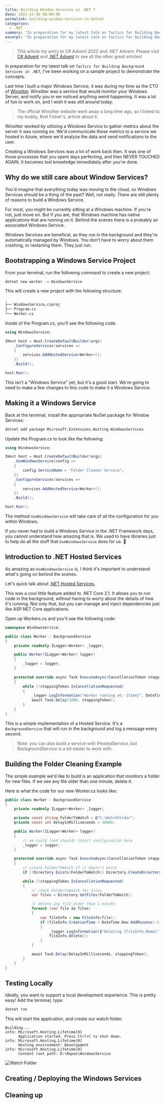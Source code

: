```yaml
---
title: Building Window Services in .NET 7
date: 2022-12-06 08:00:00
permalink: building-window-services-in-dotnet
categories:
  - .NET
summary: "In preparation for my latest talk on Tactics for Building Background Services in .NET, I've been working on a sample project to demonstrate the concepts.  It's amazing how much easier it is to build Window Services today than it used to be!"
excerpt: "In preparation for my latest talk on Tactics for Building Background Services in .NET, I've been working on a sample project to demonstrate the concepts.  It's amazing how much easier it is to build Window Services today than it used to be!"
---
```


> This article my entry to C# Advent 2022 and .NET Advent.  Please visit [C# Advent](https://www.csadvent.christmas/) and [.NET Advent](https://dotnet.christmas) to see all the other great articles!

In preparation for my latest talk on `Tactics for Building Background Services in .NET`, I've been working on a sample project to demonstrate the concepts.

Last time I built a major Windows Service, it was during my time as the CTO of [Winsitter](https://www.bretfisher.com/winsitter/).  Winsitter was a service that would monitor your Windows Server, and notify you in we noticed anything weird happening.  It was a lot of fun to work on, and I wish it was still around today.

> The official Winsitter website went away a long time ago, so I linked to my buddy, Bret Fisher's, article about it.

Winsitter worked by utilizing a Windows Service to gather metrics about the server it was running on.  We'd communicate these metrics to a service we hosted in Azure, where we'd analyze the data and send notifications to the user.

Creating a Windows Services was a lot of work back then.  It was one of those processes that you spent days perfecting, and then NEVER TOUCHED AGAIN.  It becomes lost knowledge immediately after you're done.

## Why do we still care about Window Services?

You'd imagine that everything today was moving to the cloud, so Windows Services should be a thing of the past?  Well, not really.  There are still plenty of reasons to build a Windows Service.

For most, you might be currently sitting at a Windows machine.  If you're not, just move on.  But if you are, that Windows machine has native applications that are running on it.  Behind the scenes there is a probably an associated Windows Service.

Windows Services are benefical, as they run in the background and they're automatically managed by Windows.  You don't have to worry about them crashing, or restarting them.  They just run.

## Bootstrapping a Windows Service Project

From your terminal, run the following command to create a new project:

```bash
dotnet new worker -o WindowsService
```

This will create a new project with the following structure:

```bash
.
├── WindowsService.csproj
├── Program.cs
└── Worker.cs
```

Inside of the Program.cs, you'll see the following code:

```csharp
using WindowsService;

IHost host = Host.CreateDefaultBuilder(args)
    .ConfigureServices(services =>
    {
        services.AddHostedService<Worker>();
    })
    .Build();

host.Run();
```

This isn't a "Windows Service" yet, but it's a good start.  We're going to need to make a few changes to this code to make it a Windows Service.

## Making it a Windows Service
Back at the terminal, install the appropriate NuGet package for Window Services:

```bash
dotnet add package Microsoft.Extensions.Hosting.WindowsServices
```

Update the Program.cs to look like the following:

```csharp
using WindowsService;

IHost host = Host.CreateDefaultBuilder(args)
    .UseWindowsService(config =>
    {
        config.ServiceName = "Folder Cleaner Service";
    })
    .ConfigureServices(services =>
    {
        services.AddHostedService<Worker>();
    })
    .Build();

host.Run();
```

The method `UseWindowsService` will take care of all the configuration for you within Windows.

If you never had to build a Windows Service in the .NET Framework days, you cannot understand how amazing that is.  We used to have libraries just to help do all the stuff that `UseWindowsService` does for us.  🤯

## Introduction to .NET Hosted Services
As amazing as `UseWindowsService` is, I think it's important to understand what's going on behind the scenes.

Let's quick talk about [.NET Hosted Services](https://learn.microsoft.com/en-us/aspnet/core/fundamentals/host/hosted-services?WT.mc_id=DOP-MVP-4029061).  

This was a cool little feature added to .NET Core 2.1.  It allows you to run code in the background, without having to worry about the details of how it's running.  Not only that, but you can manage and inject dependencies just like ASP.NET Core applications.  

Open up Workers.cs and you'll see the following code:

```csharp
namespace WindowsService;

public class Worker : BackgroundService
{
    private readonly ILogger<Worker> _logger;

    public Worker(ILogger<Worker> logger)
    {
        _logger = logger;
    }

    protected override async Task ExecuteAsync(CancellationToken stoppingToken)
    {
        while (!stoppingToken.IsCancellationRequested)
        {
            _logger.LogInformation("Worker running at: {time}", DateTimeOffset.Now);
            await Task.Delay(1000, stoppingToken);
        }
    }
}
```

This is a simple implementation of a Hosted Service.  It's a `BackgroundService` that will run in the background and log a message every second.

> Note: you can also build a service with IHostedService, but BackgroundService is a bit easier to work with.

## Building the Folder Cleaning Example
The simple example we'd like to build is an application that monitors a folder for new files.  If we see any file older than one minute, delete it.

Here is what the code for our new Worker.cs looks like:

```csharp
public class Worker : BackgroundService
{
    private readonly ILogger<Worker> _logger;

    private const string FolderToWatch = @"C:\WatchFolder";
    private const int DelayInMilliseconds = 10000;

    public Worker(ILogger<Worker> logger)
    {
        // we could (and should) inject configuration here
        _logger = logger;
    }

    protected override async Task ExecuteAsync(CancellationToken stoppingToken)
    {
        // create FolderToWatch if it doesn't exist
        if (!Directory.Exists(FolderToWatch)) Directory.CreateDirectory(FolderToWatch);

        while (!stoppingToken.IsCancellationRequested)
        {
            // check FolderToWatch for files
            var files = Directory.GetFiles(FolderToWatch);

            // delete any file older than 1 minute
            foreach (var file in files)
            {
                var fileInfo = new FileInfo(file);
                if (fileInfo.CreationTime < DateTime.Now.AddMinutes(-1))
                {
                    _logger.LogInformation($"Deleting {fileInfo.Name}");
                    fileInfo.Delete();
                }
            }

            await Task.Delay(DelayInMilliseconds, stoppingToken);
        }
    }
}
```

## Testing Locally
Ideally, you want to support a local development experience.  This is pretty easy!  Add the terminal, type:

```bash
dotnet run
```

This will start the application, and create our watch folder.

```
Building...
info: Microsoft.Hosting.Lifetime[0]
      Application started. Press Ctrl+C to shut down.
info: Microsoft.Hosting.Lifetime[0]
      Hosting environment: Development
info: Microsoft.Hosting.Lifetime[0]
      Content root path: D:\Repos\WindowsService
```

![Watch Folder](images/windowservices-watchfolder.png)



## Creating / Deploying the Windows Services

## Cleaning up



